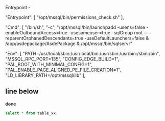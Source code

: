 Entrypoint -             

"Entrypoint": [
    "/opt/mssql/bin/permissions_check.sh"
],


"Cmd": [
                "/bin/sh",
                "-c",
                "/opt/mssql/bin/launchpadd -usens=false -enableOutboundAccess=true -usesameuser=true -sqlGroup root -- -reparentOrphanedDescendants=true -useDefaultLaunchers=false & /app/asdepackage/AsdePackage & /opt/mssql/bin/sqlservr"

"Env": [
    "PATH=/usr/local/sbin:/usr/local/bin:/usr/sbin:/usr/bin:/sbin:/bin",
    "MSSQL_RPC_PORT=135",
    "CONFIG_EDGE_BUILD=1",
    "PAL_BOOT_WITH_MINIMAL_CONFIG=1",
    "PAL_ENABLE_PAGE_ALIGNED_PE_FILE_CREATION=1",
    "LD_LIBRARY_PATH=/opt/mssql/lib"
],


line below 
---

~~done~~




```sql
select * from table_xx
```




